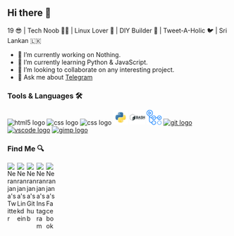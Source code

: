 ## Hi there 👋

19 😎 | Tech Noob 👨‍💻  | Linux Lover 🐧 | DIY Builder 🤖 | Tweet-A-Holic 🐦 | Sri Lankan 🇱🇰

- 🔭 I’m currently working on Nothing.
- 🌱 I’m currently learning Python & JavaScript.
- 👯 I’m looking to collaborate on any interesting project.
- 💬 Ask me about [Telegram](https://telegram)
<!--
- 🤔 I’m looking for help with ...
- 📫 How to reach me: ...
- 😄 Pronouns: ...
- ⚡ Fun fact: ...
-->

### Tools & Languages 🛠

<img src="https://img.icons8.com/color/2x/html-5.png" alt="html5 logo" width="34">  <img src="https://img.icons8.com/color/48/000000/css3.png" alt="css logo" width="34">   <img src="https://img.icons8.com/color/48/000000/bootstrap.png" alt="css logo" width="34">   [<img src="https://raw.githubusercontent.com/github/explore/80688e429a7d4ef2fca1e82350fe8e3517d3494d/topics/python/python.png" alt="python logo" width="34">](https://www.python.org/)   [<img src="https://raw.githubusercontent.com/github/explore/80688e429a7d4ef2fca1e82350fe8e3517d3494d/topics/bash/bash.png" alt="bash logo" width="34">](https://www.gnu.org/software/bash/)   [<img src="https://raw.githubusercontent.com/Delta456/Delta456/master/img/actions.png" alt="actions logo" width="34">](https://github.com/features/actions)   [<img src="https://raw.githubusercontent.com/Delta456/Delta456/master/img/git.png" alt="git logo" width="34">](https://git-scm.com/)   [<img src="https://raw.githubusercontent.com/Delta456/Delta456/master/img/vscode.png" alt="vscode logo" width="34">](https://code.visualstudio.com/)   [<img src="https://img.icons8.com/fluent/48/000000/gimp.png" alt="gimp logo" width="34">](https://www.gimp.org/)



### Find Me 🔍

  <a href="https://twitter.com/NandiyaLive">
  <img align="left" alt="Neranjana's Twitter" width="22px" src="https://cdn.jsdelivr.net/npm/simple-icons@v3/icons/twitter.svg" />
</a>
<a href="https://linkedin.com/in/NeranjanaPrasad">
  <img align="left" alt="Neranjana's Linkdein" width="22px" src="https://cdn.jsdelivr.net/npm/simple-icons@v3/icons/linkedin.svg" />
</a>
<a href="https://github.com/NandiyaLive">
  <img align="left" alt="Neranjana's Github" width="22px" src="https://cdn.jsdelivr.net/npm/simple-icons@v3/icons/github.svg" />
</a>
<a href="https://instagram.com/NandiyaLive">
  <img align="left" alt="Neranjana's Instagram" width="22px" src="https://cdn.jsdelivr.net/npm/simple-icons@v3/icons/instagram.svg" />
</a>
<a href="https://www.facebook.com/NandiyaLive">
  <img align="left" alt="Neranjana's Facebook" width="22px" src="https://cdn.jsdelivr.net/npm/simple-icons@v3/icons/facebook.svg" />
</a>
